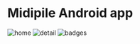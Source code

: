 # Midipile Android app

![home](https://lh6.ggpht.com/xGQB7-reU7Rgn9kCIDoCWmBjOvGFKZemFted1IwwT4_rSBg6e2PJ2B78qMK7uKHKrj4=h500)
![detail](https://lh6.ggpht.com/uMy46ozelliCYpj26ME4XhrstV4195yk23oZjR-uqrobKzR7ZxmLuvdVda74tiQTDrU=h500)
![badges](https://lh4.ggpht.com/3kBlEbvNATvY_5902NiSIPres4A1EQhiTqmkJFNJOVc1ei4BA05LyOXfMpeKkvKhlyQ=h500)
